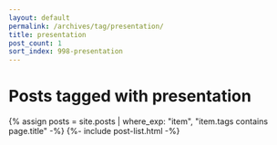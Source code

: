 ```yaml
---
layout: default
permalink: /archives/tag/presentation/
title: presentation
post_count: 1
sort_index: 998-presentation
---
```

<h1 class="page-heading">Posts tagged with presentation</h1>
{% assign posts = site.posts | where_exp: "item", "item.tags contains page.title" -%}
{%- include post-list.html -%}

